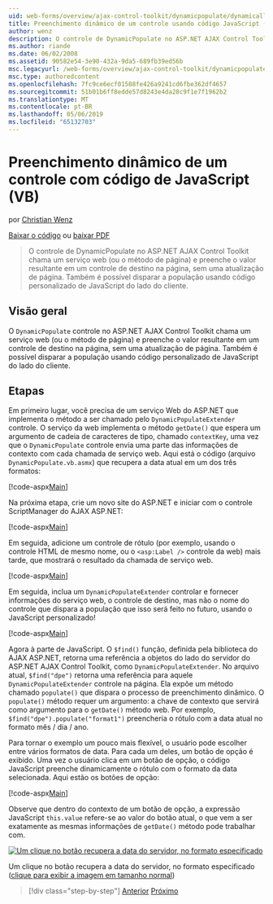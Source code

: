 ```yaml
---
uid: web-forms/overview/ajax-control-toolkit/dynamicpopulate/dynamically-populating-a-control-using-javascript-code-vb
title: Preenchimento dinâmico de um controle usando código JavaScript (VB) | Microsoft Docs
author: wenz
description: O controle de DynamicPopulate no ASP.NET AJAX Control Toolkit chama um serviço web (ou o método de página) e preenche o valor resultante em um controle de destino em t...
ms.author: riande
ms.date: 06/02/2008
ms.assetid: 90582e54-3e90-432a-9da5-689fb39ed56b
msc.legacyurl: /web-forms/overview/ajax-control-toolkit/dynamicpopulate/dynamically-populating-a-control-using-javascript-code-vb
msc.type: authoredcontent
ms.openlocfilehash: 7fc9ce6ecf01508fe426a9241cd6fbe362df4657
ms.sourcegitcommit: 51b01b6ff8edde57d8243e4da28c9f1e7f1962b2
ms.translationtype: MT
ms.contentlocale: pt-BR
ms.lasthandoff: 05/06/2019
ms.locfileid: "65132703"
---
```

# <a name="dynamically-populating-a-control-using-javascript-code-vb"></a>Preenchimento dinâmico de um controle com código de JavaScript (VB)

por [Christian Wenz](https://github.com/wenz)

[Baixar o código](http://download.microsoft.com/download/d/8/f/d8f2f6f9-1b7c-46ad-9252-e1fc81bdea3e/dynamicpopulate1.vb.zip) ou [baixar PDF](http://download.microsoft.com/download/b/6/a/b6ae89ee-df69-4c87-9bfb-ad1eb2b23373/dynamicpopulate1VB.pdf)

> O controle de DynamicPopulate no ASP.NET AJAX Control Toolkit chama um serviço web (ou o método de página) e preenche o valor resultante em um controle de destino na página, sem uma atualização de página. Também é possível disparar a população usando código personalizado de JavaScript do lado do cliente.

## <a name="overview"></a>Visão geral

O `DynamicPopulate` controle no ASP.NET AJAX Control Toolkit chama um serviço web (ou o método de página) e preenche o valor resultante em um controle de destino na página, sem uma atualização de página. Também é possível disparar a população usando código personalizado de JavaScript do lado do cliente.

## <a name="steps"></a>Etapas

Em primeiro lugar, você precisa de um serviço Web do ASP.NET que implementa o método a ser chamado pelo `DynamicPopulateExtender` controle. O serviço da web implementa o método `getDate()` que espera um argumento de cadeia de caracteres de tipo, chamado `contextKey`, uma vez que o `DynamicPopulate` controle envia uma parte das informações de contexto com cada chamada de serviço web. Aqui está o código (arquivo `DynamicPopulate.vb.asmx`) que recupera a data atual em um dos três formatos:

[!code-aspx[Main](dynamically-populating-a-control-using-javascript-code-vb/samples/sample1.aspx)]

Na próxima etapa, crie um novo site do ASP.NET e iniciar com o controle ScriptManager do AJAX ASP.NET:

[!code-aspx[Main](dynamically-populating-a-control-using-javascript-code-vb/samples/sample2.aspx)]

Em seguida, adicione um controle de rótulo (por exemplo, usando o controle HTML de mesmo nome, ou o `<asp:Label />` controle da web) mais tarde, que mostrará o resultado da chamada de serviço web.

[!code-aspx[Main](dynamically-populating-a-control-using-javascript-code-vb/samples/sample3.aspx)]

Em seguida, inclua um `DynamicPopulateExtender` controlar e fornecer informações do serviço web, o controle de destino, mas não o nome do controle que dispara a população que isso será feito no futuro, usando o JavaScript personalizado!

[!code-aspx[Main](dynamically-populating-a-control-using-javascript-code-vb/samples/sample4.aspx)]

Agora à parte de JavaScript. O `$find()` função, definida pela biblioteca do AJAX ASP.NET, retorna uma referência a objetos do lado do servidor do ASP.NET AJAX Control Toolkit, como `DynamicPopulateExtender`. No arquivo atual, `$find("dpe")` retorna uma referência para aquele `DynamicPopulateExtender` controle na página. Ela expõe um método chamado `populate()` que dispara o processo de preenchimento dinâmico. O `populate()` método requer um argumento: a chave de contexto que servirá como argumento para o `getDate()` método web. Por exemplo, `$find("dpe").populate("format1")` preencheria o rótulo com a data atual no formato mês / dia / ano.

Para tornar o exemplo um pouco mais flexível, o usuário pode escolher entre vários formatos de data. Para cada um deles, um botão de opção é exibido. Uma vez o usuário clica em um botão de opção, o código JavaScript preenche dinamicamente o rótulo com o formato da data selecionada. Aqui estão os botões de opção:

[!code-aspx[Main](dynamically-populating-a-control-using-javascript-code-vb/samples/sample5.aspx)]

Observe que dentro do contexto de um botão de opção, a expressão JavaScript `this.value` refere-se ao valor do botão atual, o que vem a ser exatamente as mesmas informações de `getDate()` método pode trabalhar com.

[![Um clique no botão recupera a data do servidor, no formato especificado](dynamically-populating-a-control-using-javascript-code-vb/_static/image2.png)](dynamically-populating-a-control-using-javascript-code-vb/_static/image1.png)

Um clique no botão recupera a data do servidor, no formato especificado ([clique para exibir a imagem em tamanho normal](dynamically-populating-a-control-using-javascript-code-vb/_static/image3.png))

> [!div class="step-by-step"]
> [Anterior](dynamically-populating-a-control-vb.md)
> [Próximo](using-dynamicpopulate-with-a-user-control-and-javascript-vb.md)
